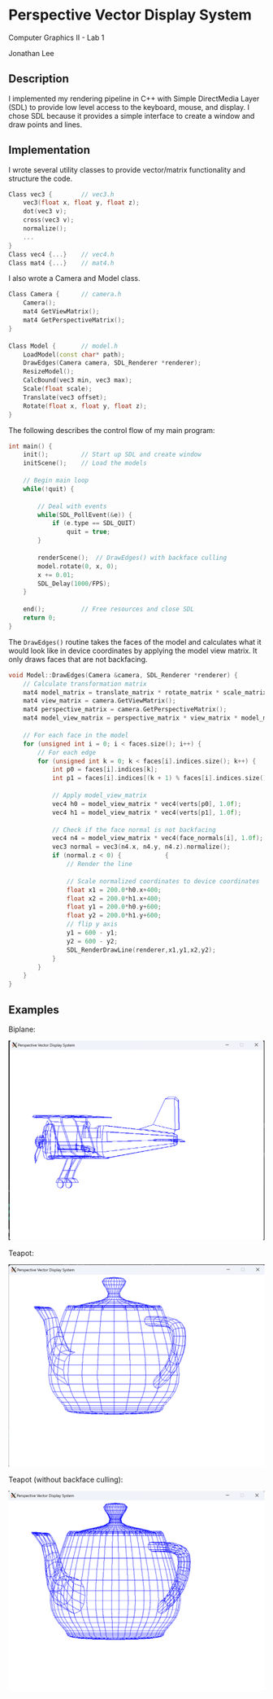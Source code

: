 # Perspective Vector Display System

Computer Graphics II - Lab 1

Jonathan Lee



## Description

I implemented my rendering pipeline in C++ with Simple DirectMedia Layer (SDL) to provide low level access to the keyboard, mouse, and display. I chose SDL because it provides a simple interface to create a window and draw points and lines. 



## Implementation

I wrote several utility classes to provide vector/matrix functionality and structure the code. 

```c++
Class vec3 {		// vec3.h
    vec3(float x, float y, float z);
    dot(vec3 v);
    cross(vec3 v);
    normalize();
    ...
}
Class vec4 {...}	// vec4.h
Class mat4 {...}	// mat4.h
```

I also wrote a Camera and Model class. 

```c++
Class Camera {		// camera.h
    Camera();
    mat4 GetViewMatrix();
    mat4 GetPerspectiveMatrix();
}

Class Model {		// model.h
    LoadModel(const char* path);
    DrawEdges(Camera camera, SDL_Renderer *renderer);
    ResizeModel();
    CalcBound(vec3 min, vec3 max);
    Scale(float scale);
    Translate(vec3 offset);
    Rotate(float x, float y, float z);
}
```

The following describes the control flow of my main program:

```c++
int main() {
    init();			// Start up SDL and create window
    initScene();	// Load the models
    
    // Begin main loop
    while(!quit) {

        // Deal with events
        while(SDL_PollEvent(&e)) {
            if (e.type == SDL_QUIT)
                quit = true;
        }
        
        renderScene();	// DrawEdges() with backface culling
        model.rotate(0, x, 0);
        x += 0.01;
        SDL_Delay(1000/FPS);
    }
    
    end();			// Free resources and close SDL
    return 0;
}
```

The `DrawEdges()` routine takes the faces of the model and calculates what it would look like in device coordinates by applying the model view matrix. It only draws faces that are not backfacing.

```c++
void Model::DrawEdges(Camera &camera, SDL_Renderer *renderer) {
    // Calculate transformation matrix
    mat4 model_matrix = translate_matrix * rotate_matrix * scale_matrix;
    mat4 view_matrix = camera.GetViewMatrix();
    mat4 perspective_matrix = camera.GetPerspectiveMatrix();
    mat4 model_view_matrix = perspective_matrix * view_matrix * model_matrix;

	// For each face in the model
    for (unsigned int i = 0; i < faces.size(); i++) {
		// For each edge
        for (unsigned int k = 0; k < faces[i].indices.size(); k++) {
            int p0 = faces[i].indices[k];
            int p1 = faces[i].indices[(k + 1) % faces[i].indices.size()];
			
            // Apply model_view_matrix
            vec4 h0 = model_view_matrix * vec4(verts[p0], 1.0f);
            vec4 h1 = model_view_matrix * vec4(verts[p1], 1.0f);

            // Check if the face normal is not backfacing 
            vec4 n4 = model_view_matrix * vec4(face_normals[i], 1.0f);
            vec3 normal = vec3(n4.x, n4.y, n4.z).normalize();
            if (normal.z < 0) {            {
                // Render the line 
                
                // Scale normalized coordinates to device coordinates
                float x1 = 200.0*h0.x+400;
                float x2 = 200.0*h1.x+400;
                float y1 = 200.0*h0.y+600;
                float y2 = 200.0*h1.y+600;
                // flip y axis
                y1 = 600 - y1;
                y2 = 600 - y2;
                SDL_RenderDrawLine(renderer,x1,y1,x2,y2);
            }
        }
    }
}
```



## Examples

Biplane:

![](biplane.png)



Teapot:

![](teapot_backface_culling.png)

Teapot (without backface culling):

![](teapot.png)